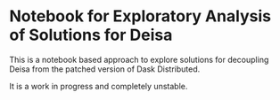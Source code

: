 # Notebook for Exploratory Analysis of Solutions for Deisa

This is a notebook based approach to explore solutions for decoupling Deisa from the patched version 
of Dask Distributed. 

It is a work in progress and completely unstable. 

